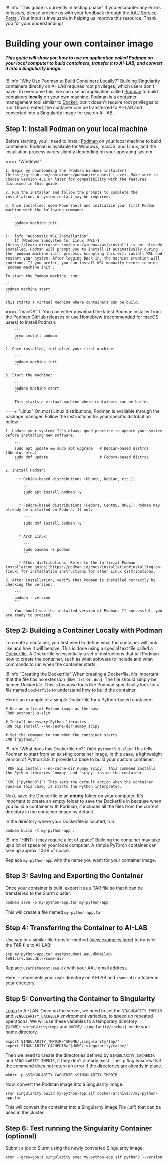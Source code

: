 !!! info "This guide is currently in testing phase"
    If you encounter any errors or issues, please provide us with your feedback through the [AAU Service Portal](https://serviceportal.aau.dk/serviceportal?id=sc_cat_item&sys_id=a05e2fb4c3434610f0f3041ad001310e). Your input is invaluable in helping us improve this resource. Thank you for your understanding!

# Building your own container image

##### This guide will show you how to use an application called [Podman](https://podman.io/) on your local computer to build containers, transfer it to AI-LAB, and convert it into a Singularity image.

!!! info "Why Use Podman to Build Containers Locally?"
    Building Singularity containers directly on AI-LAB requires root privileges, which users don’t have. To overcome this, we can use an application called [Podman](https://podman.io/) to build containers **locally** on your own machine. Podman is a container management tool similar to [Docker](https://www.docker.com/), but it doesn't require root privileges to run. Once created, the container can be transferred to AI-LAB and converted into a Singularity image for use on AI-lAB.


## Step 1: Install Podman on your local machine
Before starting, you'll need to install [Podman](https://podman.io/) on your local machine to build containers. Podman is available for Windows, macOS, and Linux, and the installation process varies slightly depending on your operating system.

===+ "Windows"

    1. Begin by downloading the [Podman Windows installer](https://github.com/containers/podman/releases) (.exe). Make sure to choose version 4.1 or later for compatibility with the features discussed in this guide.

    2. Run the installer and follow the prompts to complete the installation. A system restart may be required.

    3. Once installed, open PowerShell and initialize your first Podman machine with the following command:

        ```
        podman machine init
        ```

    !!! info "Automatic WSL Installation"
        If [Windows Subsystem for Linux (WSL)](https://learn.microsoft.com/en-us/windows/wsl/install) is not already installed, Podman will prompt you to install it automatically during the `podman machine init` process. Accepting this will install WSL and restart your system. After logging back in, the machine creation will continue. If you prefer, you can install WSL manually before running `podman machine init`.

    To start the Podman machine, run:

    ```
    podman machine start
    ```

    This starts a virtual machine where containers can be build.

===+ "macOS"
    1. You can either download the latest Podman installer from the [Podman GitHub releases](https://github.com/containers/podman/releases) or use Homebrew (recommended for macOS users) to install Podman:

        ```
        brew install podman
        ```

    2. Once installed, initialize your first machine:

        ```
        podman machine init
        ```

    3. Start the machine:

        ```
        podman machine start
        ```

        This starts a virtual machine where containers can be build.

===+ "Linux"
    On most Linux distributions, Podman is available through the package manager. Follow the instructions for your specific distribution below.

    1. Update your system: It's always good practice to update your system before installing new software.

        ```
        sudo apt update && sudo apt upgrade   # Debian-based distros (Ubuntu, etc.)
        sudo dnf update                       # Fedora-based distros
        ```

    2. Install Podman:

          * Debian-based distributions (Ubuntu, Debian, etc.):

            ```
            sudo apt install podman -y
            ```

          * Fedora-based distributions (Fedora, CentOS, RHEL): Podman may already be installed on Fedora. If not:

            ```
            sudo dnf install podman -y
            ```

          * Arch Linux:

            ```
            sudo pacman -S podman
            ```

          * Other distributions: Refer to the [official Podman installation guide](https://podman.io/docs/installation#installing-on-linux) for installation instructions for other Linux distributions.

    3. After installation, verify that Podman is installed correctly by checking the version:

        ```
        podman --version
        ```
        
        You should see the installed version of Podman. If successful, you are ready to proceed.


## Step 2: Building a Container Locally with Podman
To create a container, you first need to define what the container will look like and how it will behave. This is done using a special text file called a [Dockerfile](https://docs.docker.com/reference/dockerfile/). A Dockerfile is essentially a set of instructions that tell Podman how to create the container, such as what software to include and what commands to run when the container starts.

!!! info "Creating the Dockerfile"
    When creating a Dockerfile, it's important that the file has no extension (like `.txt` or `.doc`). The file should simply be named *Dockerfile*. This is because tools like Podman specifically look for a file named `Dockerfile` to understand how to build the container.

Here’s an example of a simple Dockerfile for a Python-based container:

``` title="Dockerfile"
# Use an official Python image as the base
FROM python:3.9-slim

# Install necessary Python libraries
RUN pip install --no-cache-dir numpy scipy

# Set the command to run when the container starts
CMD ["python3"]
```

!!! info "What does this Dockerfile do?"
    `FROM python:3.9-slim`: This tells Podman to start from an existing container image, in this case, a lightweight version of Python 3.9. It provides a base to build your custom container.

    `RUN pip install --no-cache-dir numpy scipy`: This command installs the Python libraries `numpy` and `scipy` inside the container.
    
    `CMD ["python3"]`: This sets the default action when the container runs—in this case, it starts the Python interpreter.

Next, save the Dockerfile in an **empty** folder on your computer. It's important to create an empty folder to save the Dockerfile in because when you build a container with Podman, it includes all the files from the current directory in the container image by default.

In the directory where your Dockerfile is located, run:

```
podman build -t my-python-app .
```

!!! info "HINT: It may require a lot of space"
    Building the container may take up a lot of space on your local computer. A simple PyTorch container can take up approx. 10GB of space.

Replace `my-python-app` with the name you want for your container image.

## Step 3: Saving and Exporting the Container
Once your container is built, export it as a TAR file so that it can be transferred to the Slurm cluster:

```
podman save -o my-python-app.tar my-python-app
```

This will create a file named `my-python-app.tar`.

## Step 4: Transferring the Container to AI-LAB
Use scp or a similar file transfer method ([view examples here](/ai-lab/getting-started/file-management/)) to transfer the TAR file to AI-LAB:

```
scp my-python-app.tar user@student.aau.dk@ailab-fe01.srv.aau.dk:~/some-dir
```

Replace `user@student.aau.dk` with your AAU email address.

Here, `~` represents your user directory on AI-LAB and `/some-dir` a folder in your directory.

## Step 5: Converting the Container to Singularity
[Login](/ai-lab/getting-started/login/) to AI-LAB. Once on the server, we need to set the `SINGULARITY_TMPDIR` and `SINGULARITY_CACHEDIR` environment variables, to speed up repeated operations. We will use these variables to a temporary directory (`$HOME/.singularity/tmp/` and `$HOME/.singularity/cache/`) inside your home directory.
```
export SINGULARITY_TMPDIR="$HOME/.singularity/tmp/"
export SINGULARITY_CACHEDIR="$HOME/.singularity/cache/"
```

Then we need to create the directories defined by `SINGULARITY_CACHEDIR` and `SINGULARITY_TMPDIR`, if they don’t already exist. The `-p` flag ensures that the command does not return an error if the directories are already in place.

```
mkdir -p $SINGULARITY_CACHEDIR $SINGULARITY_TMPDIR
```

Now, convert the Podman image into a Singularity image:

```
srun singularity build my-python-app.sif docker-archive://my-python-app.tar
```

This will convert the container into a Singularity Image File (.sif) that can be used in the cluster.


## Step 6: Test running the Singularity Container (optional)
Submit a job to Slurm using the newly converted Singularity image:

```
srun --gres=gpu:1 singularity exec my-python-app.sif python3 --version
```